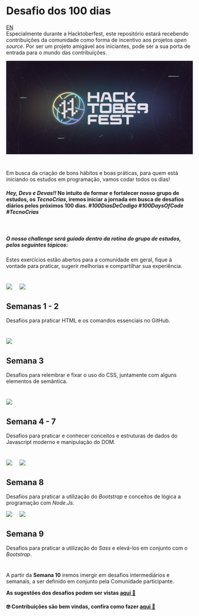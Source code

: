 # **Desafio dos 100 dias**
[EN](/translate/README_EN.md)
<br/>
Especialmente durante a Hacktoberfest, este repositório estará recebendo contribuições da comunidade como forma de incentivo aos projetos _open source_. Por ser um projeto amigável aos iniciantes, pode ser a sua porta de entrada para o mundo das contribuições.

![image](https://github.com/ManuCoutinho/100DaysOfCode/blob/main/hacktoberfest_logo.png)

#
 Em busca da criação de bons hábitos e boas práticas, para quem está iniciando os estudos em programação, vamos codar todos os dias!
&nbsp;
#### <p> _Hey, Devs e Devas!!_ No intuito de formar e fortalecer nosso grupo de estudos, os _TecnoCrias_, iremos iniciar a jornada em busca de desafios diários pelos próximos **100** dias. _#100DiasDeCodigo #100DaysOfCode #TecnoCrias_</p>
&nbsp;
##### **O nosso _challenge_ será guiado dentro da rotina do grupo de estudos, pelos seguintes tópicos:**

Estes exercícios estão abertos para a comunidade em geral, fique à vontade para praticar, sugerir melhorias e compartilhar sua experiência. 

<div>

#
<img src="https://img.shields.io/badge/HTML5-E34F26?style=for-the-badge&logo=html5&logoColor=white" style = "margin-right: 16px">
<img src="https://img.shields.io/badge/GitHub-100000?style=for-the-badge&logo=github&logoColor=white">

## Semanas 1 - 2
Desafios para praticar HTML e os comandos essenciais no GitHub.
</div>

#
<div>
<img src="https://img.shields.io/badge/CSS3-1572B6?style=for-the-badge&logo=css3&logoColor=white">


## Semana 3
Desafios para relembrar e fixar o uso do CSS, juntamente com alguns elementos de semântica.
</div>

#
<div>
<img src="https://img.shields.io/badge/JavaScript-F7DF1E?style=for-the-badge&logo=javascript&logoColor=black">

## Semana 4 - 7
Desafios para praticar e conhecer conceitos e estruturas de dados do Javascript moderno e manipulação do DOM.
</div>

#
<div>
<img src="https://img.shields.io/badge/Bootstrap-563D7C?style=for-the-badge&logo=bootstrap&logoColor=white" style = "margin-right: 16px">
<img src="https://img.shields.io/badge/Node.js-43853D?style=for-the-badge&logo=node.js&logoColor=white">

## Semana 8
Desafios para praticar a utilização do _Bootstrap_ e conceitos de lógica a programação com  _Node.Js_.
</div>

<div>
<img src="https://img.shields.io/badge/Bootstrap-563D7C?style=for-the-badge&logo=bootstrap&logoColor=white" style = "margin-right: 16px">
<img src="https://img.shields.io/badge/Sass-CC6699?style=for-the-badge&logo=sass&logoColor=white">

## Semana 9

Desafios para praticar a utilização do  _Sass_ e elevá-los em conjunto com o _Bootstrap_.
</div>

#
A partir da __Semana 10__ iremos imergir em desafios intermediários e semanais, a ser definido em conjunto pela Comunidade participante.

__As sugestões dos desafios podem ser vistas [aqui 🔗](https://github.com/ManuCoutinho/100DaysOfCode/blob/main/diario-de-bordo.md)__

#### 🤓 Contribuições são bem vindas, confira como fazer [aqui 🔗](https://github.com/ManuCoutinho/100DaysOfCode/blob/main/CONTRIBUTING.md)
